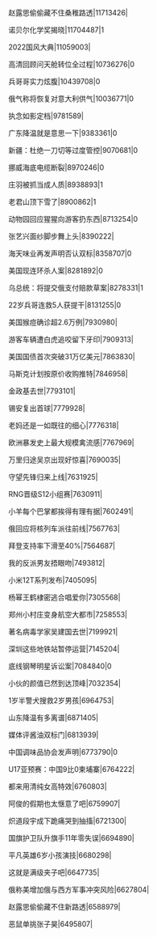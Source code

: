 赵露思偷偷藏不住桑稚路透|11713426|

诺贝尔化学奖揭晓|11704487|1

2022国风大典|11059003|

高清回顾问天舱转位全过程|10736276|0

兵哥哥实力炫腹|10439708|0

俄气称将恢复对意大利供气|10036771|0

执念如影定档|9781589|

广东降温就是意思一下|9383361|0

新疆：杜绝一刀切等过度管控|9070681|0

挪威海底电缆断裂|8970246|0

庄羽被抓当成人质|8938893|1

老君山顶下雪了|8900862|1

动物园回应猩猩向游客扔东西|8713254|0

张艺兴面纱脚步舞上头|8390222|

海天味业再发声明否认双标|8358707|0

美国现连环杀人案|8281892|0

乌总统：将提交俄支付赔款草案|8278331|1

22岁兵哥连救5人获提干|8131255|0

美国猴痘确诊超2.6万例|7930980|

游客车辆遭白虎追咬留下牙印|7909313|

美国国债首次突破31万亿美元|7863830|

马斯克计划按原价收购推特|7846958|

金政基去世|7793101|

锡安复出首球|7779928|

老妈还是一如既往的细心|7776318|

欧洲暴发史上最大规模禽流感|7767969|

万里归途吴京出现好惊喜|7690035|

守望先锋归来上线|7631925|

RNG晋级S12小组赛|7630911|

小羊每个巴掌都挨得有理有据|7602491|

俄回应将核列车派往前线|7567763|

拜登支持率下滑至40%|7564687|

我的反派男友捂眼吻|7493812|

小米12T系列发布|7405095|

杨幂王鹤棣密逃合唱爱你|7305568|

郑州小村庄变身航空大都市|7258553|

著名病毒学家吴建国去世|7199921|

深圳这些地铁站暂停运营|7145204|

底线钢琴明星诉讼案|7084840|0

小伙的颜值已然到达顶峰|7032354|

1岁半警犬搜救2岁男孩|6964753|

山东降温有多离谱|6871405|

媒体评酱油双标门|6813939|

中国调味品协会发声明|6773790|0

U17亚预赛：中国9比0柬埔寨|6764222|

都来用清纯女高特效|6760803|

阿俊的假期也太惬意了吧|6759907|

炽道段宇成下跪痛哭到抽搐|6721300|

国旗护卫队升旗手11年零失误|6694890|

平凡英雄6岁小孩演技|6680298|

这就是满级夹子吧|6647735|

俄称美增加俄与西方军事冲突风险|6627804|

赵露思偷偷藏不住新路透|6588979|

恶鼠单挑张子昊|6495807|

